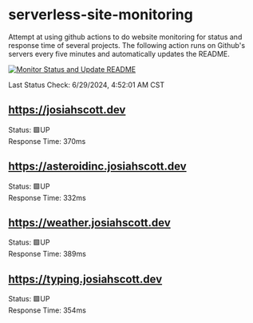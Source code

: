 # serverless-site-monitoring
Attempt at using github actions to do website monitoring for status and response time of several projects. The following action runs on Github's servers every five minutes and automatically updates the README.  

[![Monitor Status and Update README](https://github.com/JosiahSco/serverless-site-monitoring/actions/workflows/monitor.yaml/badge.svg)](https://github.com/JosiahSco/serverless-site-monitoring/actions/workflows/monitor.yaml)

Last Status Check: 6/29/2024, 4:52:01 AM CST

## https://josiahscott.dev
Status: 🟩UP  
Response Time: 370ms

## https://asteroidinc.josiahscott.dev
Status: 🟩UP  
Response Time: 332ms

## https://weather.josiahscott.dev
Status: 🟩UP  
Response Time: 389ms

## https://typing.josiahscott.dev
Status: 🟩UP  
Response Time: 354ms

